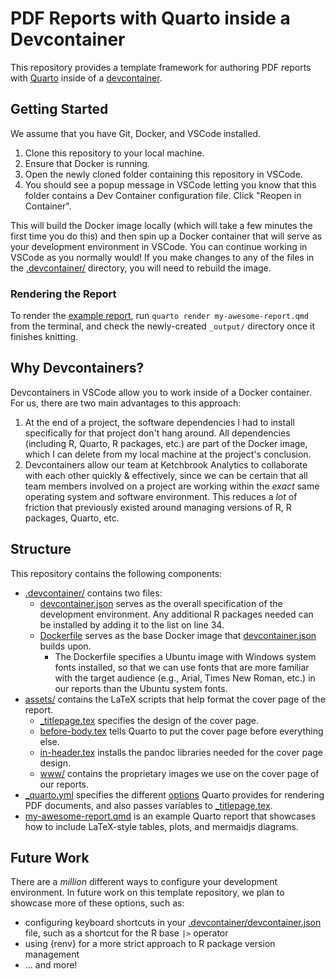 # PDF Reports with Quarto inside a Devcontainer

This repository provides a template framework for authoring PDF reports with [Quarto](https://quarto.org/) inside of a [devcontainer](https://code.visualstudio.com/docs/devcontainers/containers).

## Getting Started

We assume that you have Git, Docker, and VSCode installed.

1. Clone this repository to your local machine.
2. Ensure that Docker is running.
3. Open the newly cloned folder containing this repository in VSCode.
4. You should see a popup message in VSCode letting you know that this folder contains a Dev Container configuration file. Click "Reopen in Container".

This will build the Docker image locally (which will take a few minutes the first time you do this) and then spin up a Docker container that will serve as your development environment in VSCode. You can continue working in VSCode as you normally would! If you make changes to any of the files in the [.devcontainer/](.devcontainer/) directory, you will need to rebuild the image.

### Rendering the Report

To render the [example report](my-awesome-report.qmd), run `quarto render my-awesome-report.qmd` from the terminal, and check the newly-created `_output/` directory once it finishes knitting.

## Why Devcontainers?

Devcontainers in VSCode allow you to work inside of a Docker container. For us, there are two main advantages to this approach:

1. At the end of a project, the software dependencies I had to install specifically for that project don't hang around. All dependencies (including R, Quarto, R packages, etc.) are part of the Docker image, which I can delete from my local machine at the project's conclusion.
2. Devcontainers allow our team at Ketchbrook Analytics to collaborate with each other quickly & effectively, since we can be certain that all team members involved on a project are working within the *exact* same operating system and software environment. This reduces a *lot* of friction that previously existed around managing versions of R, R packages, Quarto, etc.

## Structure

This repository contains the following components:

* [.devcontainer/](.devcontainer/) contains two files:
    + [devcontainer.json](.devcontainer/devcontainer.json) serves as the overall specification of the development environment. Any additional R packages needed can be installed by adding it to the list on line 34.
    + [Dockerfile](.devcontainer/Dockerfile) serves as the base Docker image that [devcontainer.json](.devcontainer/devcontainer.json) builds upon.
        + The Dockerfile specifies a Ubuntu image with Windows system fonts installed, so that we can use fonts that are more familiar with the target audience (e.g., Arial, Times New Roman, etc.) in our reports than the Ubuntu system fonts.
* [assets/](assets/) contains the LaTeX scripts that help format the cover page of the report.
    + [_titlepage.tex](assets/_titlepage.tex) specifies the design of the cover page.
    + [before-body.tex](assets/before-body.tex) tells Quarto to put the cover page before everything else.
    + [in-header.tex](assets/in-header.tex) installs the pandoc libraries needed for the cover page design.
    + [www/](assets/www/) contains the proprietary images we use on the cover page of our reports.
* [_quarto.yml](_quarto.yml) specifies the different [options](https://quarto.org/docs/reference/formats/pdf.html) Quarto provides for rendering PDF documents, and also passes variables to [_titlepage.tex](assets/_titlepage.tex).
* [my-awesome-report.qmd](my-awesome-report.qmd) is an example Quarto report that showcases how to include LaTeX-style tables, plots, and mermaidjs diagrams.

## Future Work

There are a *million* different ways to configure your development environment. In future work on this template repository, we plan to showcase more of these options, such as:

* configuring keyboard shortcuts in your [.devcontainer/devcontainer.json](.devcontainer/devcontainer.json) file, such as a shortcut for the R base `|>` operator
* using {renv} for a more strict approach to R package version management
* ... and more!
